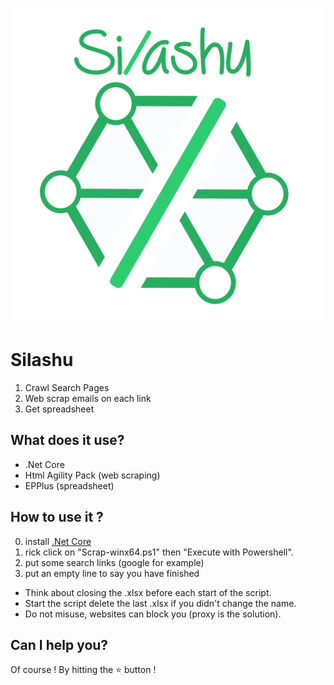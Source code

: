 ![logo](./Silashu/Assets/silashu.png)

# Silashu
1. Crawl Search Pages
2. Web scrap emails on each link
3. Get spreadsheet

## What does it use?
  - .Net Core
  - Html Agility Pack (web scraping)
  - EPPlus (spreadsheet)
  
## How to use it ?
0. install [.Net Core](url=https://www.microsoft.com/net/learn/get-started/windows)
1. rick click on "Scrap-winx64.ps1" then "Execute with Powershell".
2. put some search links (google for example)
3. put an empty line to say you have finished

- Think about closing the .xlsx before each start of the script.
- Start the script delete the last .xlsx if you didn't change the name.
- Do not misuse, websites can block you (proxy is the solution).

## Can I help you?
Of course ! By hitting the :star: button !

